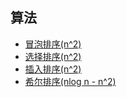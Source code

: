 ## 算法
* [冒泡排序(n^2)](https://github.com/woai3c/Algorithm/tree/master/02/bubble-sort)
* [选择排序(n^2)](https://github.com/woai3c/Algorithm/tree/master/02/selection-sort)
* [插入排序(n^2)](https://github.com/woai3c/Algorithm/tree/master/02/insertion-sort)
* [希尔排序(nlog n - n^2)](https://github.com/woai3c/Algorithm/tree/master/02/shell-sort)
